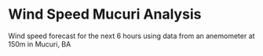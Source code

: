 # Wind Speed Mucuri Analysis
Wind speed forecast for the next 6 hours using data from an anemometer at 150m in Mucuri, BA
